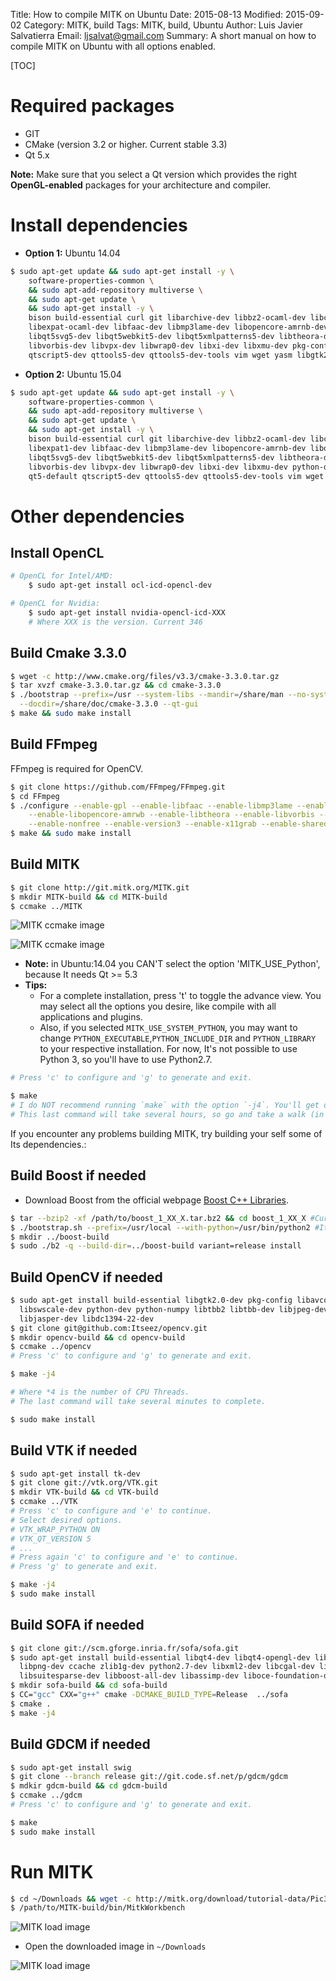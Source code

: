 Title: How to compile MITK on Ubuntu
Date: 2015-08-13
Modified: 2015-09-02
Category: MITK, build
Tags: MITK, build, Ubuntu
Author: Luis Javier Salvatierra
Email: ljsalvat@gmail.com
Summary: A short manual on how to compile MITK on Ubuntu with all options enabled.

[TOC]

# Required packages

- GIT
- CMake (version 3.2 or higher. Current stable 3.3)
- Qt 5.x

**Note:** Make sure that you select a Qt version which provides the right **OpenGL-enabled** packages for your architecture and compiler.

# Install dependencies

* **Option 1:** Ubuntu 14.04

```bash
$ sudo apt-get update && sudo apt-get install -y \
    software-properties-common \
    && sudo apt-add-repository multiverse \
    && sudo apt-get update \
    && sudo apt-get install -y \
    bison build-essential curl git libarchive-dev libbz2-ocaml-dev libcurl4-openssl-dev \
    libexpat-ocaml-dev libfaac-dev libmp3lame-dev libopencore-amrnb-dev libopencore-amrwb-dev \
    libqt5svg5-dev libqt5webkit5-dev libqt5xmlpatterns5-dev libtheora-dev libtiff5-dev \
    libvorbis-dev libvpx-dev libwrap0-dev libxi-dev libxmu-dev pkg-config qt5-default \
    qtscript5-dev qttools5-dev qttools5-dev-tools vim wget yasm libgtk2.0-dev
```

* **Option 2:** Ubuntu 15.04

```bash
$ sudo apt-get update && sudo apt-get install -y \
    software-properties-common \
    && sudo apt-add-repository multiverse \
    && sudo apt-get update \
    && sudo apt-get install -y \
    bison build-essential curl git libarchive-dev libbz2-ocaml-dev libcurl4-openssl-dev \
    libexpat1-dev libfaac-dev libmp3lame-dev libopencore-amrnb-dev libopencore-amrwb-dev \
    libqt5svg5-dev libqt5webkit5-dev libqt5xmlpatterns5-dev libtheora-dev libtiff5-dev \
    libvorbis-dev libvpx-dev libwrap0-dev libxi-dev libxmu-dev python-dev pkg-config \
    qt5-default qtscript5-dev qttools5-dev qttools5-dev-tools vim wget yasm libgtk2.0-dev
```

# Other dependencies

## Install OpenCL

```bash
# OpenCL for Intel/AMD:
	$ sudo apt-get install ocl-icd-opencl-dev

# OpenCL for Nvidia:
	$ sudo apt-get install nvidia-opencl-icd-XXX
	# Where XXX is the version. Current 346
```

## Build Cmake 3.3.0

```bash
$ wget -c http://www.cmake.org/files/v3.3/cmake-3.3.0.tar.gz
$ tar xvzf cmake-3.3.0.tar.gz && cd cmake-3.3.0
$ ./bootstrap --prefix=/usr --system-libs --mandir=/share/man --no-system-jsoncpp \
  --docdir=/share/doc/cmake-3.3.0 --qt-gui
$ make && sudo make install
```

## Build FFmpeg

FFmpeg is required for OpenCV.

```bash
$ git clone https://github.com/FFmpeg/FFmpeg.git
$ cd FFmpeg
$ ./configure --enable-gpl --enable-libfaac --enable-libmp3lame --enable-libopencore-amrnb \
    --enable-libopencore-amrwb --enable-libtheora --enable-libvorbis --enable-libvpx \
    --enable-nonfree --enable-version3 --enable-x11grab --enable-shared --enable-pic
$ make && sudo make install
```

## Build MITK

```bash
$ git clone http://git.mitk.org/MITK.git
$ mkdir MITK-build && cd MITK-build
$ ccmake ../MITK
```

![MITK ccmake image](images/Docker_Ubuntu_15.04_ccmake_MITK_001.png)

![MITK ccmake image](images/Docker_Ubuntu_15.04_ccmake_MITK_002.png)

* **Note:** in Ubuntu:14.04 you CAN'T select the option 'MITK_USE_Python', because It needs Qt >= 5.3
* **Tips:**
    - For a complete installation, press 't' to toggle the advance view. You may select all the options you desire, like compile with all applications and plugins.
    - Also, if you selected `MITK_USE_SYSTEM_PYTHON`, you may want to change `PYTHON_EXECUTABLE`,`PYTHON_INCLUDE_DIR` and `PYTHON_LIBRARY` to your respective installation. For now, It's not possible to use Python 3, so you'll have to use Python2.7.

```bash
# Press 'c' to configure and 'g' to generate and exit.

$ make
# I do NOT recommend running `make` with the option `-j4`. You'll get dependency related errors during the build.
# This last command will take several hours, so go and take a walk (in another city) :)
```

If you encounter any problems building MITK, try building your self some of Its dependencies.:

## Build Boost if needed

- Download Boost from the official webpage <a href="http://www.boost.org/" target="_blank">Boost C++ Libraries</a>.

```bash
$ tar --bzip2 -xf /path/to/boost_1_XX_X.tar.bz2 && cd boost_1_XX_X #Current `boost_1_58_0`
$ ./bootstrap.sh --prefix=/usr/local --with-python=/usr/bin/python2 #It doesn't work with Python3
$ mkdir ../boost-build
$ sudo ./b2 -q --build-dir=../boost-build variant=release install
```

## Build OpenCV if needed

```bash
$ sudo apt-get install build-essential libgtk2.0-dev pkg-config libavcodec-dev libavformat-dev \
  libswscale-dev python-dev python-numpy libtbb2 libtbb-dev libjpeg-dev libpng-dev libtiff-dev \
  libjasper-dev libdc1394-22-dev
$ git clone git@github.com:Itseez/opencv.git
$ mkdir opencv-build && cd opencv-build
$ ccmake ../opencv
# Press 'c' to configure and 'g' to generate and exit.

$ make -j4

# Where *4 is the number of CPU Threads.
# The last command will take several minutes to complete.

$ sudo make install
```

## Build VTK if needed

```bash
$ sudo apt-get install tk-dev
$ git clone git://vtk.org/VTK.git
$ mkdir VTK-build && cd VTK-build
$ ccmake ../VTK
# Press 'c' to configure and 'e' to continue.
# Select desired options.
# VTK_WRAP_PYTHON ON
# VTK_QT_VERSION 5
# ...
# Press again 'c' to configure and 'e' to continue.
# Press 'g' to generate and exit.

$ make -j4
$ sudo make install
```

## Build SOFA if needed

```bash
$ git clone git://scm.gforge.inria.fr/sofa/sofa.git
$ sudo apt-get install build-essential libqt4-dev libqt4-opengl-dev libglew-dev freeglut3-dev \
  libpng-dev ccache zlib1g-dev python2.7-dev libxml2-dev libcgal-dev libblas-dev liblapack-dev \
  libsuitesparse-dev libboost-all-dev libassimp-dev liboce-foundation-dev
$ mkdir sofa-build && cd sofa-build
$ CC="gcc" CXX="g++" cmake -DCMAKE_BUILD_TYPE=Release  ../sofa
$ cmake .
$ make -j4
```

## Build GDCM if needed

```bash
$ sudo apt-get install swig
$ git clone --branch release git://git.code.sf.net/p/gdcm/gdcm
$ mdkir gdcm-build && cd gdcm-build
$ ccmake ../gdcm
# Press 'c' to configure and 'g' to generate and exit.

$ make
$ sudo make install
```

# Run MITK

```bash
$ cd ~/Downloads && wget -c http://mitk.org/download/tutorial-data/Pic3D.nrrd
$ /path/to/MITK-build/bin/MitkWorkbench
```

![MITK load image](images/MitkWorkbench_001.png)

* Open the downloaded image in `~/Downloads`

![MITK load image](images/MitkWorkbench_002.png)
